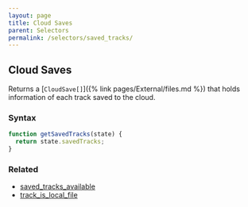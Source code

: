 ```yaml
---
layout: page
title: Cloud Saves
parent: Selectors
permalink: /selectors/saved_tracks/
---
```


## Cloud Saves

Returns a [`CloudSave[]`]({% link pages/External/files.md %}) that holds information of each track saved to the cloud.

### Syntax

```js
function getSavedTracks(state) {
  return state.savedTracks;
}
```

### Related

- [saved_tracks_available](./saved_tracks_available.md)
- [track_is_local_file](./track_is_local_file.md)
